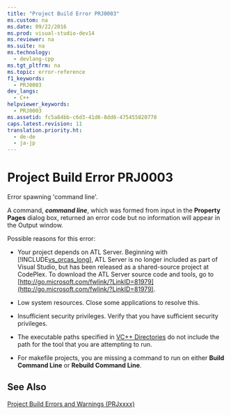 ```yaml
---
title: "Project Build Error PRJ0003"
ms.custom: na
ms.date: 09/22/2016
ms.prod: visual-studio-dev14
ms.reviewer: na
ms.suite: na
ms.technology: 
  - devlang-cpp
ms.tgt_pltfrm: na
ms.topic: error-reference
f1_keywords: 
  - PRJ0003
dev_langs: 
  - C++
helpviewer_keywords: 
  - PRJ0003
ms.assetid: fc5a84bb-c6d3-41d6-8dd6-475455820778
caps.latest.revision: 11
translation.priority.ht: 
  - de-de
  - ja-jp
---
```

# Project Build Error PRJ0003
Error spawning 'command line'.  
  
 A command, ***command line***, which was formed from input in the **Property Pages** dialog box, returned an error code but no information will appear in the Output window.  
  
 Possible reasons for this error:  
  
-   Your project depends on ATL Server. Beginning with [!INCLUDE[vs_orcas_long](../vs140/includes/vs_orcas_long_md.md)], ATL Server is no longer included as part of Visual Studio, but has been released as a shared-source project at CodePlex. To download the ATL Server source code and tools, go to [http://go.microsoft.com/fwlink/?LinkID=81979](http://go.microsoft.com/fwlink/?LinkID=81979).  
  
-   Low system resources. Close some applications to resolve this.  
  
-   Insufficient security privileges. Verify that you have sufficient security privileges.  
  
-   The executable paths specified in [VC++ Directories](assetId:///e027448b-c811-4c3d-8531-4325ad3f6e02) do not include the path for the tool that you are attempting to run.  
  
-   For makefile projects, you are missing a command to run on either **Build Command Line** or **Rebuild Command Line**.  
  
## See Also  
 [Project Build Errors and Warnings (PRJxxxx)](../vs140/project-build-errors-and-warnings--prjxxxx-.md)